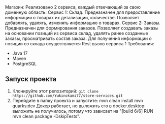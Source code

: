 Магазин:
  Реализовано 2 сервиса, каждый отвечающий за свою доменную область:
  Сервис 1: Склад. Предназначен для предоставление информации о товарах их детализации, количестве. Позволяет добавлять, удалять, изменять информацию о товарах.
  Сервис 2: Заказы. Предназначен для формирования заказов. Позволяет создавать заказы на основании позиций из сервиса склад, удалять ранее созданные заказы, просматривать состав заказа. 
  Для получения информации о позиции со склада осуществляется Rest вызов сервиса 1
Требования:
  - Java 17
  - Maven
  - PostgreSQL

## Запуск проекта
1. Клонируйте этот репозиторий: `git clone https://github.com/Yukinokami77/store-services.git`
2. Перейдите в папку проекта и запустите:
  mvn clean install
  mvn quarks:dev
Докер работает, но выложить его в docker.desktop выложить не получилось, потому что зависает на "[build 6/6] RUN mvn clean package -DskipTests".
